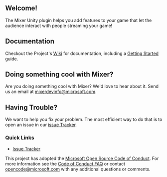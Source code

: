 ## Welcome!

The Mixer Unity plugin helps you add features to your game that let the audience interact with people streaming your game!

## Documentation

Checkout the Project's [Wiki](https://github.com/mixer/interactive-unity-plugin/wiki) for documentation, including a [Getting Started](https://github.com/mixer/interactive-unity-plugin/wiki/Getting-started) guide.

## Doing something cool with Mixer?

Are you doing something cool with Mixer? We'd love to hear about it. Send us an email at mixerdevinfo@microsoft.com.

## Having Trouble?

We want to help you fix your problem. The most efficient way to do that is to open an issue in our [issue Tracker](https://github.com/Mixer/interactive-unity-plugin/issues).  

### Quick Links

*   [Issue Tracker](https://github.com/Mixer/interactive-unity-plugin/issues)

This project has adopted the [Microsoft Open Source Code of Conduct](https://opensource.microsoft.com/codeofconduct/). For more information see the [Code of Conduct FAQ](https://opensource.microsoft.com/codeofconduct/faq/) or contact [opencode@microsoft.com](mailto:opencode@microsoft.com) with any additional questions or comments.

